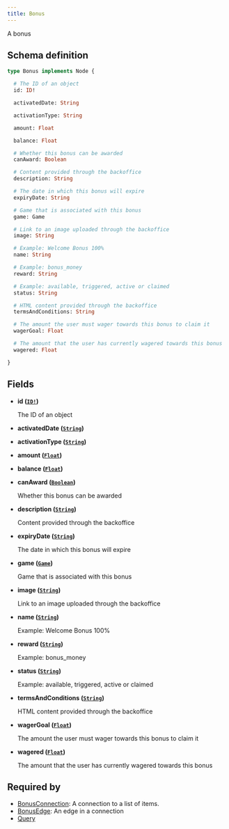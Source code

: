 ```yaml
---
title: Bonus
---
```


A bonus

## Schema definition
```graphql
type Bonus implements Node {

  # The ID of an object
  id: ID!

  activatedDate: String

  activationType: String

  amount: Float

  balance: Float

  # Whether this bonus can be awarded
  canAward: Boolean

  # Content provided through the backoffice
  description: String

  # The date in which this bonus will expire
  expiryDate: String

  # Game that is associated with this bonus
  game: Game

  # Link to an image uploaded through the backoffice
  image: String

  # Example: Welcome Bonus 100%
  name: String

  # Example: bonus_money
  reward: String

  # Example: available, triggered, active or claimed
  status: String

  # HTML content provided through the backoffice
  termsAndConditions: String

  # The amount the user must wager towards this bonus to claim it
  wagerGoal: Float

  # The amount that the user has currently wagered towards this bonus
  wagered: Float

}
```

## Fields

* **id ([`ID!`](graphql/schema/id.md))**

  The ID of an object

* **activatedDate ([`String`](graphql/schema/string.md))**


* **activationType ([`String`](graphql/schema/string.md))**


* **amount ([`Float`](graphql/schema/float.md))**


* **balance ([`Float`](graphql/schema/float.md))**


* **canAward ([`Boolean`](graphql/schema/boolean.md))**

  Whether this bonus can be awarded

* **description ([`String`](graphql/schema/string.md))**

  Content provided through the backoffice

* **expiryDate ([`String`](graphql/schema/string.md))**

  The date in which this bonus will expire

* **game ([`Game`](graphql/schema/game.md))**

  Game that is associated with this bonus

* **image ([`String`](graphql/schema/string.md))**

  Link to an image uploaded through the backoffice

* **name ([`String`](graphql/schema/string.md))**

  Example: Welcome Bonus 100%

* **reward ([`String`](graphql/schema/string.md))**

  Example: bonus_money

* **status ([`String`](graphql/schema/string.md))**

  Example: available, triggered, active or claimed

* **termsAndConditions ([`String`](graphql/schema/string.md))**

  HTML content provided through the backoffice

* **wagerGoal ([`Float`](graphql/schema/float.md))**

  The amount the user must wager towards this bonus to claim it

* **wagered ([`Float`](graphql/schema/float.md))**

  The amount that the user has currently wagered towards this bonus


## Required by
* [BonusConnection](graphql/schema/bonusconnection.md): A connection to a list of items.
* [BonusEdge](graphql/schema/bonusedge.md): An edge in a connection
* [Query](graphql/schema/query.md)
